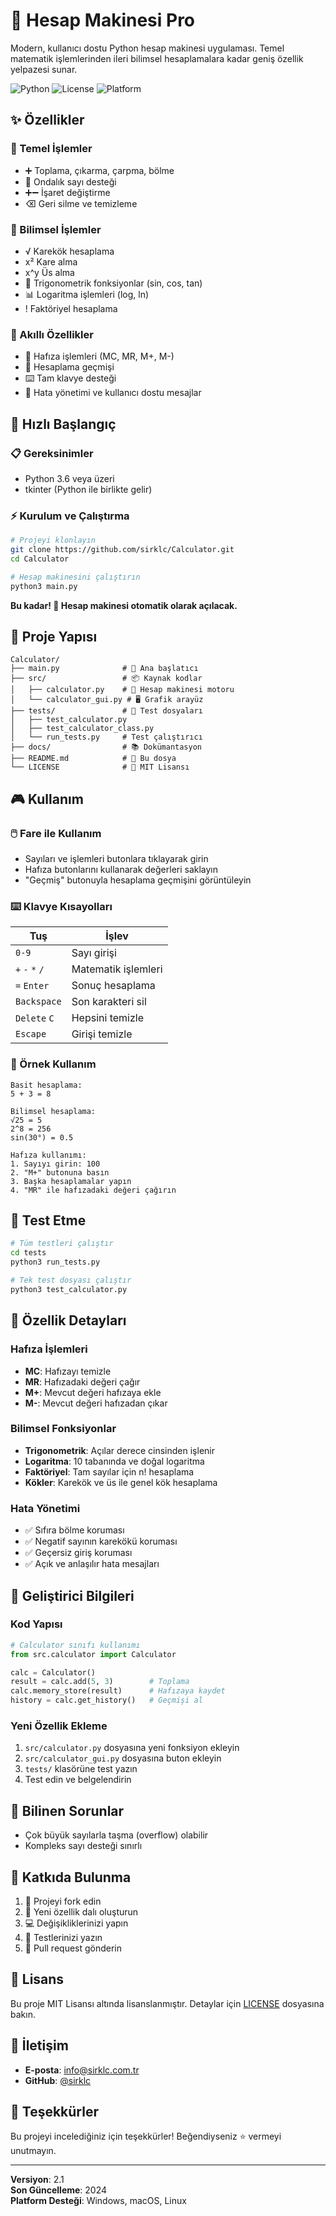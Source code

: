 # 🧮 Hesap Makinesi Pro

Modern, kullanıcı dostu Python hesap makinesi uygulaması. Temel matematik işlemlerinden ileri bilimsel hesaplamalara kadar geniş özellik yelpazesi sunar.

![Python](https://img.shields.io/badge/Python-3.6+-blue.svg)
![License](https://img.shields.io/badge/License-MIT-green.svg)
![Platform](https://img.shields.io/badge/Platform-Windows%20|%20macOS%20|%20Linux-lightgrey.svg)

## ✨ Özellikler

### 🔢 Temel İşlemler
- ➕ Toplama, çıkarma, çarpma, bölme
- 🔢 Ondalık sayı desteği
- ➕➖ İşaret değiştirme
- ⌫ Geri silme ve temizleme

### 🔬 Bilimsel İşlemler
- √ Karekök hesaplama
- x² Kare alma
- x^y Üs alma
- 📐 Trigonometrik fonksiyonlar (sin, cos, tan)
- 📊 Logaritma işlemleri (log, ln)
- ! Faktöriyel hesaplama

### 🧠 Akıllı Özellikler
- 💾 Hafıza işlemleri (MC, MR, M+, M-)
- 📜 Hesaplama geçmişi
- ⌨️ Tam klavye desteği
- 🎯 Hata yönetimi ve kullanıcı dostu mesajlar

## 🚀 Hızlı Başlangıç

### 📋 Gereksinimler
- Python 3.6 veya üzeri
- tkinter (Python ile birlikte gelir)

### ⚡ Kurulum ve Çalıştırma

```bash
# Projeyi klonlayın
git clone https://github.com/sirklc/Calculator.git
cd Calculator

# Hesap makinesini çalıştırın
python3 main.py
```

**Bu kadar! 🎉 Hesap makinesi otomatik olarak açılacak.**

## 📁 Proje Yapısı

```
Calculator/
├── main.py              # 🚀 Ana başlatıcı
├── src/                 # 📦 Kaynak kodlar
│   ├── calculator.py    # 🔧 Hesap makinesi motoru
│   └── calculator_gui.py # 🖥️ Grafik arayüz
├── tests/               # 🧪 Test dosyaları
│   ├── test_calculator.py
│   ├── test_calculator_class.py
│   └── run_tests.py     # Test çalıştırıcı
├── docs/                # 📚 Dokümantasyon
├── README.md            # 📖 Bu dosya
└── LICENSE              # 📜 MIT Lisansı
```

## 🎮 Kullanım

### 🖱️ Fare ile Kullanım
- Sayıları ve işlemleri butonlara tıklayarak girin
- Hafıza butonlarını kullanarak değerleri saklayın
- "Geçmiş" butonuyla hesaplama geçmişini görüntüleyin

### ⌨️ Klavye Kısayolları

| Tuş | İşlev |
|-----|-------|
| `0-9` | Sayı girişi |
| `+` `-` `*` `/` | Matematik işlemleri |
| `=` `Enter` | Sonuç hesaplama |
| `Backspace` | Son karakteri sil |
| `Delete` `C` | Hepsini temizle |
| `Escape` | Girişi temizle |

### 📖 Örnek Kullanım

```
Basit hesaplama:
5 + 3 = 8

Bilimsel hesaplama:
√25 = 5
2^8 = 256
sin(30°) = 0.5

Hafıza kullanımı:
1. Sayıyı girin: 100
2. "M+" butonuna basın
3. Başka hesaplamalar yapın
4. "MR" ile hafızadaki değeri çağırın
```

## 🧪 Test Etme

```bash
# Tüm testleri çalıştır
cd tests
python3 run_tests.py

# Tek test dosyası çalıştır
python3 test_calculator.py
```

## 🎯 Özellik Detayları

### Hafıza İşlemleri
- **MC**: Hafızayı temizle
- **MR**: Hafızadaki değeri çağır
- **M+**: Mevcut değeri hafızaya ekle
- **M-**: Mevcut değeri hafızadan çıkar

### Bilimsel Fonksiyonlar
- **Trigonometrik**: Açılar derece cinsinden işlenir
- **Logaritma**: 10 tabanında ve doğal logaritma
- **Faktöriyel**: Tam sayılar için n! hesaplama
- **Kökler**: Karekök ve üs ile genel kök hesaplama

### Hata Yönetimi
- ✅ Sıfıra bölme koruması
- ✅ Negatif sayının karekökü koruması  
- ✅ Geçersiz giriş koruması
- ✅ Açık ve anlaşılır hata mesajları

## 🔧 Geliştirici Bilgileri

### Kod Yapısı
```python
# Calculator sınıfı kullanımı
from src.calculator import Calculator

calc = Calculator()
result = calc.add(5, 3)        # Toplama
calc.memory_store(result)      # Hafızaya kaydet
history = calc.get_history()   # Geçmişi al
```

### Yeni Özellik Ekleme
1. `src/calculator.py` dosyasına yeni fonksiyon ekleyin
2. `src/calculator_gui.py` dosyasına buton ekleyin
3. `tests/` klasörüne test yazın
4. Test edin ve belgelendirin

## 🐛 Bilinen Sorunlar

- Çok büyük sayılarla taşma (overflow) olabilir
- Kompleks sayı desteği sınırlı

## 🤝 Katkıda Bulunma

1. 🍴 Projeyi fork edin
2. 🌟 Yeni özellik dalı oluşturun
3. 💻 Değişikliklerinizi yapın
4. 🧪 Testlerinizi yazın
5. 📝 Pull request gönderin

## 📝 Lisans

Bu proje MIT Lisansı altında lisanslanmıştır. Detaylar için [LICENSE](LICENSE) dosyasına bakın.

## 📧 İletişim

- **E-posta**: [info@sirklc.com.tr](mailto:info@sirklc.com.tr)
- **GitHub**: [@sirklc](https://github.com/sirklc)

## 🌟 Teşekkürler

Bu projeyi incelediğiniz için teşekkürler! Beğendiyseniz ⭐ vermeyi unutmayın.

---

**Versiyon**: 2.1  
**Son Güncelleme**: 2024  
**Platform Desteği**: Windows, macOS, Linux